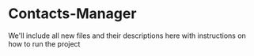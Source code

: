 # Contacts-Manager

We'll include all new files and their descriptions here with instructions on how to run the project
